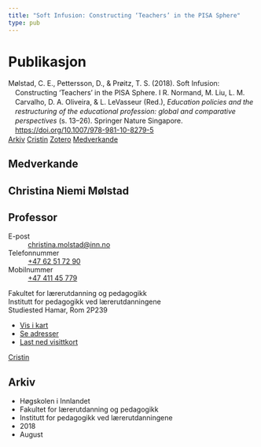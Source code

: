 ```yaml
---
title: "Soft Infusion: Constructing ‘Teachers’ in the PISA Sphere"
type: pub
---
```

<h1>Publikasjon</h1>
<article id="csl-bib-container-WILP4NWR" class="csl-bib-container">
  <div class="csl-bib-body" style="line-height: 1.35; padding-left: 1em; text-indent:-1em;">
  <div class="csl-entry">M&#xF8;lstad, C. E., Pettersson, D., &amp; Pr&#xF8;itz, T. S. (2018). Soft Infusion: Constructing &#x2018;Teachers&#x2019; in the PISA Sphere. I R. Normand, M. Liu, L. M. Carvalho, D. A. Oliveira, &amp; L. LeVasseur (Red.), <i>Education policies and the restructuring of the educational profession: global and comparative perspectives</i> (s. 13&#x2013;26). Springer Nature Singapore. <a href="https://doi.org/10.1007/978-981-10-8279-5">https://doi.org/10.1007/978-981-10-8279-5</a></div>
</div>
  <div class="csl-bib-buttons">
    <a href="#taxonomy-article-WILP4NWR" class="csl-bib-button">Arkiv</a>
    <a href="https://app.cristin.no/results/show.jsf?id=1603836" alt="Cristin URL" class="csl-bib-button">Cristin</a>
    <a href="http://zotero.org/groups/5022929/items/WILP4NWR" alt="Zotero URL" class="csl-bib-button">Zotero</a>
    <a href="#contributors-article-WILP4NWR" class="csl-bib-button">Medverkande</a>
  </div>
  <div id="csl-bib-meta-container-WILP4NWR"></div>
</article>
<div id="csl-bib-meta-WILP4NWR" class="csl-bib-meta">
  <article id="contributors-article-WILP4NWR" class="contributors-article">
    <h1>Medverkande</h1>
    <div class="personas">
<div class="vrtx-hinn-person-card">
<div class="photo">
<i class="lar la-user-circle missing-person"></i>
</div>
<div class="info">
<hgroup><h1>Christina Niemi Mølstad</h1>
<h2>Professor</h2>
</hgroup><dl>
<dt>E-post</dt>
<dd>
<a href="mailto:christina.molstad@inn.no">christina.molstad@inn.no</a>
</dd>
<dt>Telefonnummer</dt>
<dd><a href="tel:+4762517290">
+47 62 51 72 90
</a></dd>
<dt>Mobilnummer</dt>
<dd><a href="tel:+4741145779">
+47 411 45 779
</a></dd>
</dl>
<p>
Fakultet for lærerutdanning og pedagogikk<br>
Institutt for pedagogikk ved lærerutdanningene<br>
Studiested Hamar,
Rom 2P239
</p>
<ul class="vrtx-hinn-links">
<li><a href="https://www.google.com/maps?q=60.796004,11.072099">Vis i kart</a></li>
<li><a href="https://www.inn.no/finn-en-ansatt/christina-molstad.html#vrtx-hinn-addresses">Se adresser</a></li>
<li><a href="https://www.inn.no/finn-en-ansatt/christina-molstad.html?vrtx=vcf">Last ned visittkort</a></li>
</ul>
</div>
</div>
<a href="https://app.cristin.no/persons/show.jsf?id=5325" alt="Cristin URL" class="personas-cristin">Cristin</a>
</div>
  </article>
  <article id="taxonomy-article-WILP4NWR" class="taxonomy-article">
    <h1>Arkiv</h1>
    <ul>
      <li>Høgskolen i Innlandet</li>
      <li>Fakultet for lærerutdanning og pedagogikk</li>
      <li>Institutt for pedagogikk ved lærerutdanningene</li>
      <li>2018</li>
      <li>August</li>
    </ul>
  </article>
</div>
